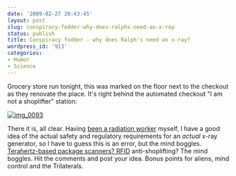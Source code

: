 ```yaml
---
date: '2009-02-27 20:43:45'
layout: post
slug: conspiracy-fodder-why-does-ralphs-need-an-x-ray
status: publish
title: Conspiracy fodder - why does Ralph's need an x-ray?
wordpress_id: '913'
categories:
- Humor
- Science
---
```


Grocery store run tonight, this was marked on the floor next to the checkout as they renovate the place. It's right behind the automated checkout "I am not a shoplifter" station:




[![img_0093](http://fnord.phfactor.net/wp-content/uploads/2009/02/img_0093-450x600.jpg)](http://fnord.phfactor.net/wp-content/uploads/2009/02/img_0093.jpg)




There it is, all clear. Having [been a radiation worker](http://fnord.phfactor.net/2006/09/25/my-old-lab-is-still-there/) myself, I have a good idea of the actual safety and regulatory requirements for an _actual_ x-ray generator, so I have to guess this is an error, but the mind boggles. [Terahertz-based package scanners? ](http://en.wikipedia.org/wiki/Terahertz_radiation)[RFID](http://en.wikipedia.org/wiki/RFID) anti-shoplifting? The mind boggles. Hit the comments and post your idea. Bonus points for aliens, mind control and the Trilaterals.



